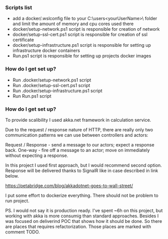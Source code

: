 ### Scripts list ###
* add a docker/.wslconfig file to your C:\users\<yourUserName>\ folder and limit the amount of memory and cpu cores used there
* docker/setup-network.ps1 script is responsible for creation of network
* docker/setup-ssl-cert.ps1 script is responsible for creation of ssl certificate
* docker/setup-infrastructure.ps1 script is responsible for setting up infrastructure docker containers
* Run.ps1 script is responsible for setting up projects docker images

### How do I get set up? ###

* Run .docker/setup-network.ps1 script
* Run .docker/setup-ssl-cert.ps1 script
* Run .docker/setup-infrastructure.ps1 script
* Run Run.ps1 script

### How do I get set up? ###

To provide scalibility I used akka.net framework in calculation service.

Due to the request / response nature of HTTP, there are really only two communication patterns we can use between controllers and actors:

Request / Response - send a message to our actors; expect a response back.
One-way - fire off a message to an actor; move on immediately without expecting a response.

In this project I used first approach, but I would recommend second option. Response will be delivered thanks to SignalR like in case described in link below. 

https://petabridge.com/blog/akkadotnet-goes-to-wall-street/

I put some effort to dockerize everything. There should not be problem to run project.

PS. I would not say it is production ready. I've spent ~6h on this project, but working with akka is more consumig than standard approaches. 
Besides I was focused on deliverind POC that shows how it should be done. 
So there are places that requires refactorization. Those places are marked with comment TODO. 

